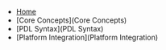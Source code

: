 - [Home](Introduction)
- [Core Concepts](Core Concepts)
- [PDL Syntax](PDL Syntax)
- [Platform Integration](Platform Integration)